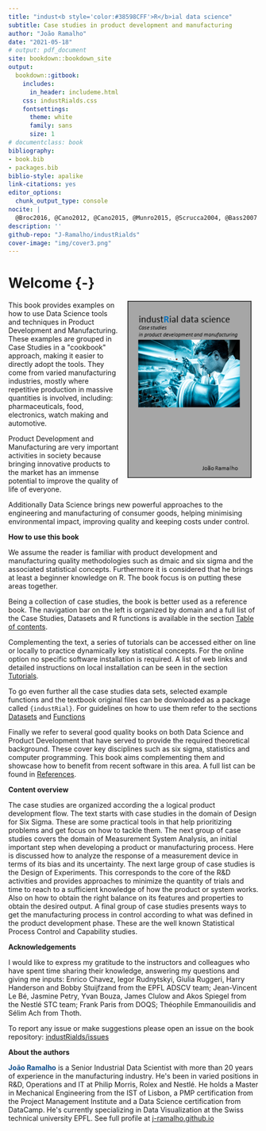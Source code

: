```yaml
--- 
title: "indust<b style='color:#38598CFF'>R</b>ial data science"
subtitle: Case studies in product development and manufacturing
author: "João Ramalho"
date: "2021-05-18"
# output: pdf_document
site: bookdown::bookdown_site
output: 
  bookdown::gitbook:
    includes:
      in_header: includeme.html
    css: industRialds.css
    fontsettings:
      theme: white
      family: sans
      size: 1
# documentclass: book
bibliography:
- book.bib
- packages.bib
biblio-style: apalike
link-citations: yes
editor_options:
  chunk_output_type: console
nocite: |
  @Broc2016, @Cano2012, @Cano2015, @Munro2015, @Scrucca2004, @Bass2007
description: ''
github-repo: "J-Ramalho/industRialds"
cover-image: "img/cover3.png"
---
```




# Welcome {-}

<a href="">
  <img src="img/cover3.png" width="250" style="margin: 0 1em 0 1em" align="right"/>
</a> 

This book provides examples on how to use Data Science tools and techniques in Product Development and Manufacturing. These examples are grouped in Case Studies in a "cookbook" approach, making it easier to directly adopt the tools. They come from varied manufacturing industries, mostly where repetitive production in massive quantities is involved, including: pharmaceuticals, food, electronics, watch making and automotive.

Product Development and Manufacturing are very important activities in society because bringing innovative products to the market has an immense potential to improve the quality of life of everyone. 

Additionally Data Science brings new powerful approaches to the engineering and manufacturing of consumer goods, helping minimising environmental impact, improving quality and keeping costs under control.

**How to use this book**

We assume the reader is familiar with product development and manufacturing quality methodologies such as dmaic and six sigma and the associated statistical concepts. Furthermore it is considered that he brings at least a beginner knowledge on R. The book focus is on putting these areas together.

Being a collection of case studies, the book is better used as a reference book. The navigation bar on the left is organized by domain and a full list of the Case Studies, Datasets and R functions is available in the section [Table of contents](#contents). 

Complementing the text, a series of tutorials can be accessed either on line or locally to practice dynamically key statistical concepts. For the online option no specific software installation is required. A list of web links and detailed instructions on local installation can be seen in the section [Tutorials](#tutorials).

To go even further all the case studies data sets, selected example functions and the textbook original files can be downloaded as a package called `{industRial}`. For guidelines on how to use them refer to the sections [Datasets](#datasets) and [Functions](#functions)

Finally we refer to several good quality books on both Data Science and Product Development that have served to provide the required theoretical  background. These cover key disciplines such as six sigma, statistics and computer programming. This book aims complementing them and showcase how to benefit from recent software in this area. A full list can be found in [References](#references).

**Content overview**

The case studies are organized according the a logical product development flow. The text starts with case studies in the domain of Design for Six Sigma. These are some practical tools in that help prioritizing problems and get focus on how to tackle them. The next group of case studies covers the domain of Measurement System Analysis, an initial important step when developing a product or manufacturing process. Here is discussed how to analyze the response of a measurement device in terms of its bias and its uncertainty. The next large group of case studies is the Design of Experiments. This corresponds to the core of the R&D activities and provides approaches to minimize the quantity of trials and time to reach to a sufficient knowledge of how the product or system works. Also on how to obtain the right balance on its features and properties to obtain the desired output. A final group of case studies presents ways to get the manufacturing process in control according to what was defined in the product development phase. These are the well known Statistical Process Control and Capability studies.

**Acknowledgements**

I would like to express my gratitude to the instructors and colleagues who have spent time sharing their knowledge, answering my questions and giving me inputs: Enrico Chavez, Iegor Rudnytskyi, Giulia Ruggeri, Harry Handerson and Bobby Stuijfzand from the EPFL ADSCV team; Jean-Vincent Le Bé, Jasmine Petry, Yvan Bouza, James Clulow and Akos Spiegel from the Nestlé STC team; Frank Paris from DOQS; Théophile Emmanouilidis and Sélim Ach from Thoth.

To report any issue or make suggestions please open an issue on the book repository:
[industRialds/issues](https://github.com/J-Ramalho/industRial/issues)

**About the authors**

<b style="color:#104e8b">João Ramalho</b> is a Senior Industrial Data Scientist with more than 20 years of experience in the manufacturing industry. He's been in varied positions in R&D, Operations and IT at Philip Morris, Rolex and Nestlé. He holds a Master in Mechanical Engineering from the IST of Lisbon, a PMP certification from the Project Management Institute and a Data Science certification from DataCamp. He's currently specializing in Data Visualization at the Swiss technical university EPFL. See full profile at [j-ramalho.github.io](https://j-ramalho.github.io/)

